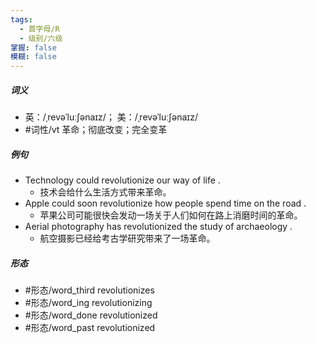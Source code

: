 ```yaml
---
tags:
  - 首字母/R
  - 级别/六级
掌握: false
模糊: false
---
```

##### 词义
- 英：/ˌrevəˈluːʃənaɪz/； 美：/ˌrevəˈluːʃənaɪz/
- #词性/vt  革命；彻底改变；完全变革
##### 例句
- Technology could revolutionize our way of life .
	- 技术会给什么生活方式带来革命。
- Apple could soon revolutionize how people spend time on the road .
	- 苹果公司可能很快会发动一场关于人们如何在路上消磨时间的革命。
- Aerial photography has revolutionized the study of archaeology .
	- 航空摄影已经给考古学研究带来了一场革命。
##### 形态
- #形态/word_third revolutionizes
- #形态/word_ing revolutionizing
- #形态/word_done revolutionized
- #形态/word_past revolutionized
